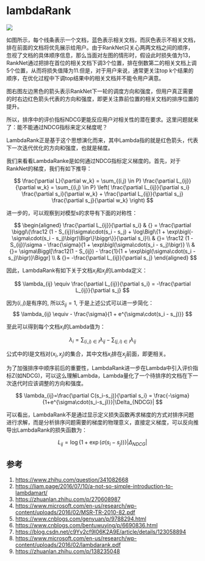 # lambdaRank


![](./../lambdaRank/1.png)


如图所示，每个线条表示一个文档，蓝色表示相关文档，而灰色表示不相关文档，排在前面的文档将优先展示给用户。由于RankNet只关心两两文档之间的顺序，忽视了文档的具体顺序信息，那么当面对左图的情形时，假设此时损失值为13，RankNet通过把排在首位的相关文档下调3个位置，排在倒数第二的相关文档上调5个位置，从而将损失值降为11.但是，对于用户来说，通常更关注top k个结果的顺序，在优化过程中下调top结果中的相关文档并不能令用户满意。

图右图左边黑色的箭头表示RankNet下一轮的调度方向和强度，但用户真正需要的时右边红色箭头代表的方向和强度，即更关注靠前位置的相关文档的排序位置的提升。

所以，排序中的评价指标NDCG更能反应用户对相关性的潜在要求。这里问题就来了：能不能通过NDCG指标来定义梯度呢？

LambdaRank正是基于这个思想演化而来，其中Lambda指的就是红色箭头，代表下一次迭代优化的方向和强度，也就是梯度。


我们来看看LambdaRanke是如何通过NDCG指标定义梯度的。首先，对于RankNet的梯度，我们有如下推导：

$$ 
\frac{\partial L}{\partial w_k} = \sum_{(i,j) \in P} \frac{\partial L_{ij}}{\partial w_k} = \sum_{(i,j) \in P} \left( \frac{\partial L_{ij}}{\partial s_i} \frac{\partial s_i}{\partial w_k} + \frac{\partial L_{ij}}{\partial s_j} \frac{\partial s_j}{\partial w_k} \right)
$$


进一步的，可以观察到对模型s的求导有下面的对称性：

$$
\begin{aligned}
        \frac{\partial L_{ij}}{\partial s_i} & {} = \frac{\partial \biggl\{\frac12 (1 - S_{ij})\sigma\cdot(s_i - s_j) + \log\Bigl\{1 + \exp\bigl(-\sigma\cdot(s_i - s_j)\bigr)\Bigr\}\biggr\}}{\partial s_i}\\
         & {}= \frac12 (1 - S_{ij})\sigma - \frac{\sigma}{1 + \exp\bigl(\sigma\cdot(s_i - s_j)\bigr)} \\
         & {}= \sigma\Biggl[\frac12(1 - S_{ij}) - \frac{1}{1 + \exp\bigl(\sigma\cdot(s_i - s_j)\bigr)}\Biggr] \\
         & {}= -\frac{\partial L_{ij}}{\partial s_j}
\end{aligned}
$$



因此，LambdaRank有如下关于文档$x_i$和$x_j$的Lambda定义：

$$
\lambda_{ij} \equiv \frac{\partial L_{ij}}{\partial s_i} = -\frac{\partial L_{ij}}{\partial s_j}
$$

因为$(i,j)$是有序的, 所以$S_{ij}=1$, 于是上述公式可以进一步简化：
$$
\lambda_{ij} \equiv - \frac{\sigma}{1 + e^{\sigma\cdot(s_i - s_j)}}
$$



至此可以得到每个文档$x_i$的Lambda值为：

$$
\lambda_i = \sum_{(i,j) \in I} \lambda_{ij} - \sum_{(j,i) \in I} \lambda_{ij}
$$

公式中的I是文档对$(x_i,x_j)$的集合，其中文档$x_i$排在$x_j$前面，即更相关。


为了加强排序中顺序前后的重要性，LambdaRank进一步在Lambda中引入评价指标Z(如NDCG)，可以这么理解Lambda，Lambda量化了一个待排序的文档在下一次迭代时应该调整的方向和强度。


$$
\lambda_{ij}=\frac{\partial C(s_i-s_j)}{\partial s_i} = \frac{-\sigma}{1+e^{\sigma\cdot(s_i-s_j)}}|\Delta_{NDCG}|
$$


可以看出，LambdaRank不是通过显示定义损失函数再求梯度的方式对排序问题进行求解，而是分析排序问题需要的梯度的物理意义，直接定义梯度，可以反向推导出LambdaRank的损失函数为：


$$
L_{ij} = \log \{1 + \exp(\sigma(s_i - s_j))\}|\Delta_{NDCG}|
$$





## 参考
1. https://www.zhihu.com/question/341082668
1. https://liam.page/2016/07/10/a-not-so-simple-introduction-to-lambdamart/
2. https://zhuanlan.zhihu.com/p/270608987
3. https://www.microsoft.com/en-us/research/wp-content/uploads/2016/02/MSR-TR-2010-82.pdf
4. https://www.cnblogs.com/genyuan/p/9788294.html
5. https://www.cnblogs.com/bentuwuying/p/6690836.html
6. https://blog.csdn.net/c9Yv2cf9I06K2A9E/article/details/123058894
7. https://www.microsoft.com/en-us/research/wp-content/uploads/2016/02/lambdarank.pdf
8. https://zhuanlan.zhihu.com/p/138235048